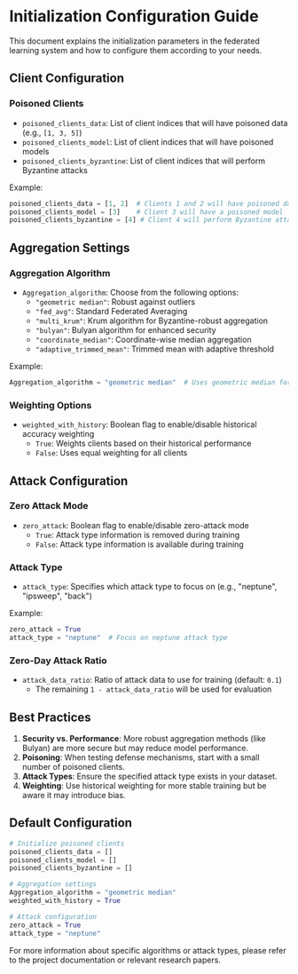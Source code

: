 # Initialization Configuration Guide

This document explains the initialization parameters in the federated learning system and how to configure them according to your needs.

## Client Configuration

### Poisoned Clients
- `poisoned_clients_data`: List of client indices that will have poisoned data (e.g., `[1, 3, 5]`)
- `poisoned_clients_model`: List of client indices that will have poisoned models
- `poisoned_clients_byzantine`: List of client indices that will perform Byzantine attacks

Example:
```python
poisoned_clients_data = [1, 2]  # Clients 1 and 2 will have poisoned data
poisoned_clients_model = [3]    # Client 3 will have a poisoned model
poisoned_clients_byzantine = [4] # Client 4 will perform Byzantine attacks
```

## Aggregation Settings

### Aggregation Algorithm
- `Aggregation_algorithm`: Choose from the following options:
  - `"geometric median"`: Robust against outliers
  - `"fed_avg"`: Standard Federated Averaging
  - `"multi_krum"`: Krum algorithm for Byzantine-robust aggregation
  - `"bulyan"`: Bulyan algorithm for enhanced security
  - `"coordinate_median"`: Coordinate-wise median aggregation
  - `"adaptive_trimmed_mean"`: Trimmed mean with adaptive threshold

Example:
```python
Aggregation_algorithm = "geometric median"  # Uses geometric median for aggregation
```

### Weighting Options
- `weighted_with_history`: Boolean flag to enable/disable historical accuracy weighting
  - `True`: Weights clients based on their historical performance
  - `False`: Uses equal weighting for all clients

## Attack Configuration

### Zero Attack Mode
- `zero_attack`: Boolean flag to enable/disable zero-attack mode
  - `True`: Attack type information is removed during training
  - `False`: Attack type information is available during training

### Attack Type
- `attack_type`: Specifies which attack type to focus on (e.g., "neptune", "ipsweep", "back")

Example:
```python
zero_attack = True
attack_type = "neptune"  # Focus on neptune attack type
```

### Zero-Day Attack Ratio
- `attack_data_ratio`: Ratio of attack data to use for training (default: `0.1`)
  - The remaining `1 - attack_data_ratio` will be used for evaluation


## Best Practices

1. **Security vs. Performance**: More robust aggregation methods (like Bulyan) are more secure but may reduce model performance.
2. **Poisoning**: When testing defense mechanisms, start with a small number of poisoned clients.
3. **Attack Types**: Ensure the specified attack type exists in your dataset.
4. **Weighting**: Use historical weighting for more stable training but be aware it may introduce bias.

## Default Configuration

```python
# Initialize poisoned clients
poisoned_clients_data = []
poisoned_clients_model = []
poisoned_clients_byzantine = []

# Aggregation settings
Aggregation_algorithm = "geometric median"
weighted_with_history = True

# Attack configuration
zero_attack = True
attack_type = "neptune"
```

For more information about specific algorithms or attack types, please refer to the project documentation or relevant research papers.
